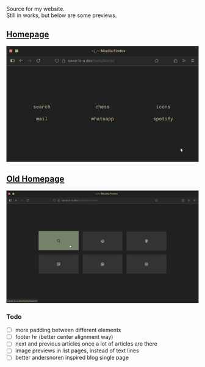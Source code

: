 Source for my website.  
Still in works, but below are some previews.  

## [Homepage](https://savar.is-a.dev/tools/home)
![](.assets/home.png)
## [Old Homepage](https://savar.is-a.dev/tools/old-home)
![](.assets/old-home.png)

### Todo
- [ ] more padding between different elements
- [ ] footer hr (better center alignment way)
- [ ] next and previous articles once a lot of articles are there
- [ ] image previews in list pages, instead of text lines
- [ ] better andersnoren inspired blog single page

<!--
## Useful links
- [pagespeed insights](https://pagespeed.web.dev)

- **focus on content now, aesthetics can be learnt later on as well, right now it just needs to be presentable**
## Todo
- [ ] maybe add a sidemenu for phones
- [ ] fix footer icon size difference
- [ ] fix first time css and font loading
- [x] format blog list on mobiles better
- [x] complete 'programming my workout split' blog and add date(s) of when written
- [x] add workout split, once finalized, as a conclusion to the first blog
- [x] fix old startpage
- [x] make site just working
- [x] Improve the js of the startpage
- [x] learn hugo
- [x] get an is-a.dev domain
- [x] unify style.css and basic html
- [x] make header more mobile friendly
- [x] <s>startpage 6; make a new startpage (eventually) with the same colorscheme but a style like Bento. The current one looks too packed unnecessarily.</s>
- [x] Make a new bento inspired homepage, looking at the current layout again and again will make me throw up
- [ ] eventually add tags or categories for better navigation; talking of which eventually add pagination as well

### Ideas
- [ ] A quote from movies page that returns json on curl
- [ ] Great quotes page that returns json on curling from cli
- [ ] A movies list close to my heart page with brief review, without spoilers
- [ ] Books reviews
- [ ] Chapter reviews like jbp, for ex study a chap throughout a week and put out a detailed analysis. To teach is to learn twice.
- [ ] Courses (like from coursera), Lectures (like JBP), and videos (like NH) notes
- [ ] Just random rants or discussions about topics
-->
